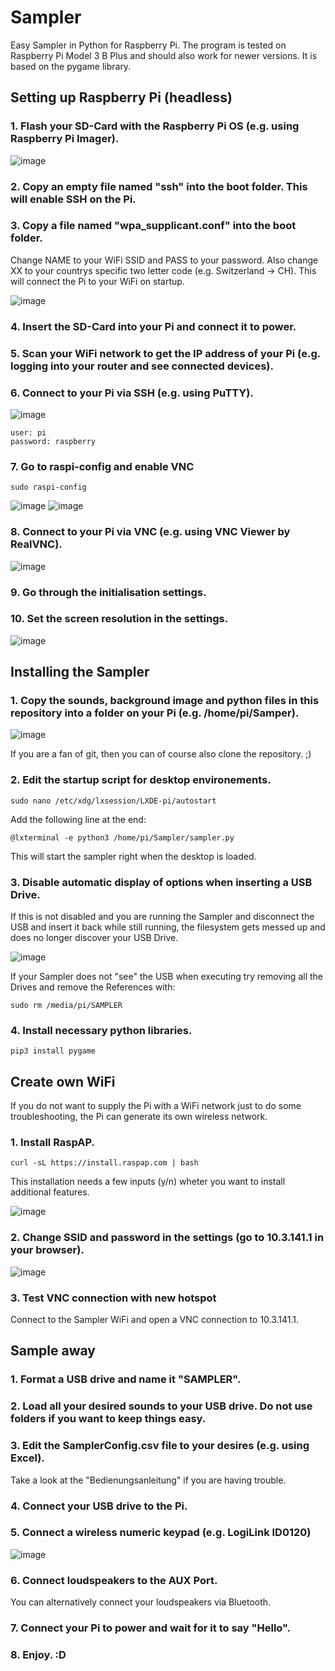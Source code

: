# Sampler

Easy Sampler in Python for Raspberry Pi. The program is tested on Raspberry Pi Model 3 B Plus and should also work for newer versions. It is based on the pygame library.

## Setting up Raspberry Pi (headless)


### 1. Flash your SD-Card with the Raspberry Pi OS (e.g. using Raspberry Pi Imager).

![image](https://user-images.githubusercontent.com/93777297/161608871-dadaef1f-ea0a-4146-a9c7-dcb367de33fa.png)


### 2. Copy an empty file named "ssh" into the boot folder. This will enable SSH on the Pi.


### 3. Copy a file named "wpa_supplicant.conf" into the boot folder. 
Change NAME to your WiFi SSID and PASS to your password. Also change XX to your countrys specific two letter code (e.g. Switzerland -> CH). This will connect the Pi to your WiFi on startup.

![image](https://user-images.githubusercontent.com/93777297/161609782-7703b352-44a9-4259-9409-90ade6945108.png)


### 4. Insert the SD-Card into your Pi and connect it to power.


### 5. Scan your WiFi network to get the IP address of your Pi (e.g. logging into your router and see connected devices).


### 6. Connect to your Pi via SSH (e.g. using PuTTY).

![image](https://user-images.githubusercontent.com/93777297/161613134-0d3ddf04-3193-4243-adfb-2d191b2a7399.png)

```
user: pi
password: raspberry
```


### 7. Go to raspi-config and enable VNC

```
sudo raspi-config
```

![image](https://user-images.githubusercontent.com/93777297/161611145-80c041c3-aa2e-41bc-a096-09033062c8b7.png)
![image](https://user-images.githubusercontent.com/93777297/161610897-0b939bb1-9fa6-4df3-9382-dcc302493e75.png)


### 8. Connect to your Pi via VNC (e.g. using VNC Viewer by RealVNC).

![image](https://user-images.githubusercontent.com/93777297/161613721-c311ff74-c689-465e-9155-87d50238d046.png)


### 9. Go through the initialisation settings.


### 10. Set the screen resolution in the settings.

![image](https://user-images.githubusercontent.com/93777297/161612843-ee4a26e1-947e-4353-8a54-b7da659550b6.png)

## Installing the Sampler


### 1. Copy the sounds, background image and python files in this repository into a folder on your Pi (e.g. /home/pi/Samper).

![image](https://user-images.githubusercontent.com/93777297/161614584-e61b3730-9255-46b1-99af-9ed8c6ecc500.png)

If you are a fan of git, then you can of course also clone the repository. ;)


### 2. Edit the startup script for desktop environements.

```
sudo nano /etc/xdg/lxsession/LXDE-pi/autostart
```
Add the following line at the end:
```
@lxterminal -e python3 /home/pi/Sampler/sampler.py
```
This will start the sampler right when the desktop is loaded.


### 3. Disable automatic display of options when inserting a USB Drive. 
If this is not disabled and you are running the Sampler and disconnect the USB and insert it back while still running, the filesystem gets messed up and does no longer discover your USB Drive.

![image](https://user-images.githubusercontent.com/93777297/161615584-61594568-3130-4ed0-85c2-fe9c7f642d52.png)

If your Sampler does not "see" the USB when executing try removing all the Drives and remove the References with:
```
sudo rm /media/pi/SAMPLER
```


### 4. Install necessary python libraries.
```
pip3 install pygame
```

## Create own WiFi
If you do not want to supply the Pi with a WiFi network just to do some troubleshooting, the Pi can generate its own wireless network.


### 1. Install RaspAP.

```
curl -sL https://install.raspap.com | bash
```

This installation needs a few inputs (y/n) wheter you want to install additional features.

![image](https://user-images.githubusercontent.com/93777297/161617222-13bd9d0a-42ac-4df2-a91f-42256ed26404.png)


### 2. Change SSID and password in the settings (go to 10.3.141.1 in your browser).

![image](https://user-images.githubusercontent.com/93777297/161617427-2ed4b00e-f688-44bb-a72d-1f92f7b2a448.png)


### 3. Test VNC connection with new hotspot

Connect to the Sampler WiFi and open a VNC connection to 10.3.141.1.

## Sample away

### 1. Format a USB drive and name it "SAMPLER".

### 2. Load all your desired sounds to your USB drive. Do not use folders if you want to keep things easy.

### 3. Edit the SamplerConfig.csv file to your desires (e.g. using Excel). 
Take a look at the "Bedienungsanleitung" if you are having trouble.

### 4. Connect your USB drive to the Pi.

### 5. Connect a wireless numeric keypad (e.g. LogiLink ID0120)

![image](https://user-images.githubusercontent.com/93777297/161619455-37b84bea-a0ae-454f-94d8-fb0b780d6caa.png)

### 6. Connect loudspeakers to the AUX Port. 
You can alternatively connect your loudspeakers via Bluetooth.

### 7. Connect your Pi to power and wait for it to say "Hello".

### 8. Enjoy. :D
